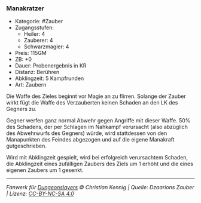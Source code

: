 ### Manakratzer

- Kategorie: #Zauber
- Zugangsstufen:
  - Heiler: 4
  - Zauberer: 4
  - Schwarzmagier: 4
- Preis: 115GM
- ZB: +0
- Dauer: Probenergebnis in KR
- Distanz: Berühren
- Abklingzeit: 5 Kampfrunden
- Art: Zaubern



Die Waffe des Zieles beginnt vor Magie an zu flirren. Solange der Zauber wirkt fügt die Waffe des Verzauberten keinen Schaden an den LK des Gegners zu.

Gegner werfen ganz normal Abwehr gegen Angriffe mit dieser Waffe. 50% des Schadens, der per Schlagen im Nahkampf verursacht (also abzüglich des Abwehrwurfs des Gegners) würde, wird stattdessen von den Manapunkten des Feindes abgezogen und auf die eigene Manakraft gutgeschrieben.

Wird mit Abklingzeit gespielt, wird bei erfolgreich verursachtem Schaden, die Abklingzeit eines zufälligen Zaubers des Ziels um 1 erhöht und die eines eigenen Zaubers um 1 gesenkt.

---

_Fanwerk für [Dungeonslayers](https://www.dungeonslayers.net/) © Christian Kennig | Quelle: Dzaarions Zauber | Lizenz: [CC-BY-NC-SA 4.0](https://creativecommons.org/licenses/by-nc-sa/4.0/deed.de)_
